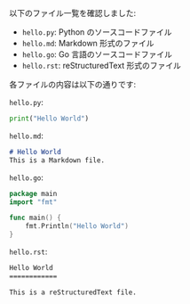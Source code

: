 以下のファイル一覧を確認しました:

- `hello.py`: Python のソースコードファイル
- `hello.md`: Markdown 形式のファイル
- `hello.go`: Go 言語のソースコードファイル
- `hello.rst`: reStructuredText 形式のファイル

各ファイルの内容は以下の通りです:

`hello.py`:
```python
print("Hello World")
```

`hello.md`:
```markdown
# Hello World
This is a Markdown file.
```

`hello.go`:
```go
package main
import "fmt"

func main() {
    fmt.Println("Hello World")
}
```

`hello.rst`:
```rst
Hello World
============

This is a reStructuredText file.
```